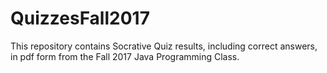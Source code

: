 # QuizzesFall2017
This repository contains Socrative Quiz results, including correct answers, in pdf form from the Fall 2017 Java Programming Class.
